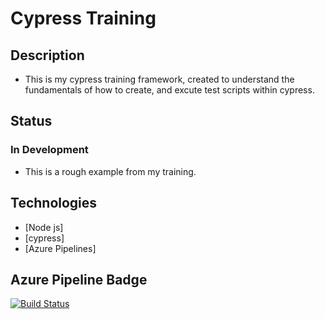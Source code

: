 # Cypress Training
## Description
* This is my cypress training framework, created to understand the fundamentals of how to create, and excute test scripts within cypress.
## Status
### In Development 
* This is a rough example from my training.
## Technologies
* [Node js]
* [cypress]
* [Azure Pipelines]
## Azure Pipeline Badge
[![Build Status](https://dev.azure.com/hyranduplessis/hyranduplessis/_apis/build/status/Hyran681.cypress?branchName=main)](https://dev.azure.com/hyranduplessis/hyranduplessis/_build/latest?definitionId=1&branchName=main)

